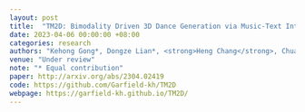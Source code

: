 ```yaml
---
layout: post
title:  "TM2D: Bimodality Driven 3D Dance Generation via Music-Text Integration"
date: 2023-04-06 00:00:00 +08:00
categories: research
authors: "Kehong Gong*, Dongze Lian*, <strong>Heng Chang</strong>, Chuan Guo, Xinxin Zuo, Zhihang Jiang, Xinchao Wang"
venue: "Under review"
note: "* Equal contribution" 
paper: http://arxiv.org/abs/2304.02419 
code: https://github.com/Garfield-kh/TM2D
webpage: https://garfield-kh.github.io/TM2D/
---
```

